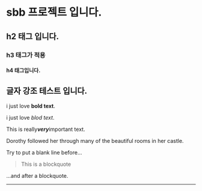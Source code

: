 # sbb 프로젝트 입니다.

## h2 태그 입니다.

### h3 태그가 적용

#### h4 태그입니다.

## 글자 강조 테스트 입니다.

i just love **bold text**.

i just love _blod text_.

This is really***very***important text.


 Dorothy followed her through many of the beautiful rooms in her castle.


Try to put a blank line before...

> This is a blockquote

...and after a blockquote.


---
